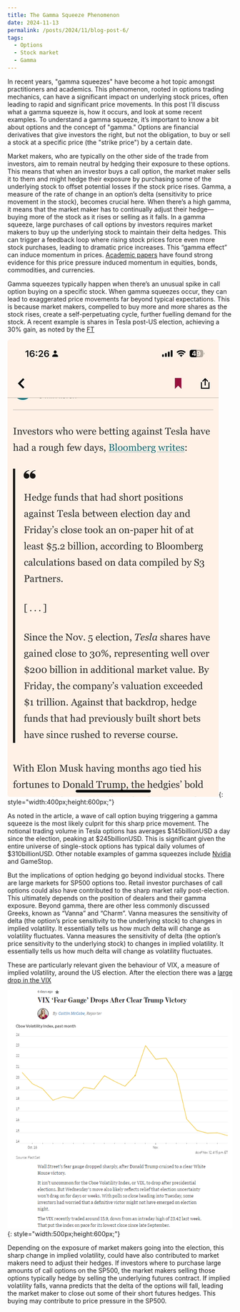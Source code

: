 ```yaml
---
title: The Gamma Squeeze Phenomenon
date: 2024-11-13
permalink: /posts/2024/11/blog-post-6/
tags:
  - Options
  - Stock market
  - Gamma
---
```

In recent years, "gamma squeezes" have become a hot topic amongst practitioners and academics. This phenomenon, rooted in options trading mechanics, can have a significant impact on underlying stock prices, often leading to rapid and significant price movements. In this post I’ll discuss what a gamma squeeze is, how it occurs, and look at some recent examples.
To understand a gamma squeeze, it’s important to know a bit about options and the concept of "gamma." Options are financial derivatives that give investors the right, but not the obligation, to buy or sell a stock at a specific price (the "strike price") by a certain date. 

Market makers, who are typically on the other side of the trade from investors, aim to remain neutral by hedging their exposure to these options. This means that when an investor buys a call option, the market maker sells it to them and might hedge their exposure by purchasing some of the underlying stock to offset potential losses if the stock price rises. Gamma, a measure of the rate of change in an option’s delta (sensitivity to price movement in the stock), becomes crucial here. When there’s a high gamma, it means that the market maker has to continually adjust their hedge—buying more of the stock as it rises or selling as it falls. In a gamma squeeze, large purchases of call options by investors requires market makers to buy up the underlying stock to maintain their delta hedges. This can trigger a feedback loop where rising stock prices force even more stock purchases, leading to dramatic price increases. This “gamma effect” can induce momentum in prices. 
[Academic papers]( https://www.sciencedirect.com/science/article/pii/S0304405X21001598) have found strong evidence for this price pressure induced momentum in equities, bonds, commodities, and currencies. 

Gamma squeezes typically happen when there’s an unusual spike in call option buying on a specific stock. When gamma squeezes occur, they can lead to exaggerated price movements far beyond typical expectations. This is because market makers, compelled to buy more and more shares as the stock rises, create a self-perpetuating cycle, further fuelling demand for the stock. A recent example is shares in Tesla post-US election, achieving a 30% gain, as noted by the [FT]( https://on.ft.com/3O5SmCK)

![Alt text](/assets/images/blog6_fig1.png){: style="width:400px;height:600px;"}

As noted in the article, a wave of call option buying triggering a gamma squeeze is the most likely culprit for this sharp price movement. The notional trading volume in Tesla options has averages $145billionUSD a day since the election, peaking at $245billionUSD. This is significant given the entire universe of single-stock options has typical daily volumes of $310billionUSD. Other notable examples of gamma squeezes include [Nvidia]( https://on.ft.com/45dJXVx) and GameStop.

But the implications of option hedging go beyond individual stocks. There are large markets for SP500 options too. Retail investor purchases of call options could also have contributed to the sharp market rally post-election. This ultimately depends on the position of dealers and their gamma exposure. Beyond gamma, there are other less commonly discussed Greeks, known as “Vanna” and “Charm”.  Vanna measures the sensitivity of delta (the option’s price sensitivity to the underlying stock) to changes in implied volatility. It essentially tells us how much delta will change as volatility fluctuates. Vanna measures the sensitivity of delta (the option’s price sensitivity to the underlying stock) to changes in implied volatility. It essentially tells us how much delta will change as volatility fluctuates.

These are particularly relevant given the behaviour of VIX, a measure of implied volatility, around the US election. After the election there was a [large drop in the VIX]( https://www.wsj.com/livecoverage/stock-market-today-fed-meeting-dow-nasdaq-sp500-live-11-06-2024/card/vix-fear-gauge-drops-after-clear-trump-victory-STqrret14S2URVmn5sPx)

![Alt text](/assets/images/blog6_fig2.png){: style="width:500px;height:600px;"}

Depending on the exposure of market makers going into the election, this sharp change in implied volatility, could have also contributed to market makers need to adjust their hedges. If investors where to purchase large amounts of call options on the SP500, the market makers selling those options typically hedge by selling the underlying futures contract. If implied volatility falls, vanna predicts that the delta of the options will fall, leading the market maker to close out some of their short futures hedges. This buying may contribute to price pressure in the SP500.

